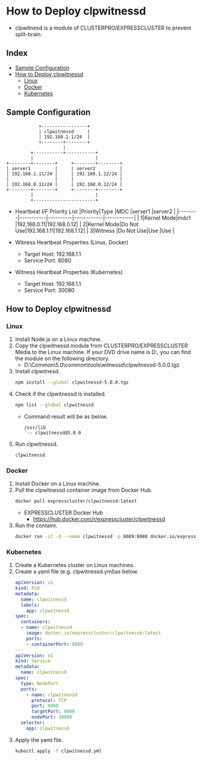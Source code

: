 # How to Deploy clpwitnessd
- clpwitnesd is a module of CLUSTERPRO/EXPRESSCLUSTER to prevent split-brain.

## Index
- [Sample Configuration](#sample-configuration)
- [How to Deploy clpwitnessd](#how-to-deploy-clpwitnessd)
  - [Linux](#linux)
  - [Docker](#docker)
  - [Kubernetes](#kubernetes)

## Sample Configuration
```
            +-----------------+
            | clpwitnessd     |
            | 192.168.1.1/24  |
            +--------+--------+
                     |
         +-----------+-----------+
         |                       |
+--------+--------+     +--------+--------+
| server1         |     | server2         |
| 192.168.1.11/24 |     | 192.168.1.12/24 |
|                 |     |                 |
| 192.168.0.11/24 |     | 192.168.0.12/24 |
+--------+--------+     +--------+--------+
         |                       |
         +-----------------------+
```
- Heartbeat I/F Priority List
  |Priority|Type       |MDC       |server1     |server2     |
  |--------|-----------|----------|------------|------------|
  |       1|Kernel Mode|mdc1      |192.168.0.11|192.168.0.12|
  |       2|Kernel Mode|Do Not Use|192.168.1.11|192.168.1.12|
  |       3|Witness    |Do Not Use|Use         |Use         |

- Witness Heartbeat Properties (Linux, Docker)
  - Target Host: 192.168.1.1
  - Service Port: 8080

- Witness Heartbeat Properties (Kubernetes)
  - Target Host: 192.168.1.1
  - Service Port: 30080


## How to Deploy clpwitnessd
### Linux
1. Install Node.js on a Linux machine.
1. Copy the clpwitnessd module from CLUSTERPRO/EXPRESSCLUSTER Media to the Linux machine. If your DVD drive name is D:, you can find the module on the following directory.
   - D:\Common\5.0\common\tools\witnessd\clpwitnessd-5.0.0.tgz
1. Install clpwitnesd.
   ```sh
   npm install --global clpwitnessd-5.0.0.tgz
   ```
1. Check if the clpwitnessd is installed.
   ```sh
   npm list --global clpwitnessd
   ```
   - Command result will be as below.
     ```
     /usr/lib
     `-- clpwitnessd@5.0.0
     ```
1. Run clpwitnessd.
   ```sh
   clpwitnessd
   ```
<!--
### Enable HTTPS for clpwitnessd
-->
### Docker
1. Install Docker on a Linux machine.
1. Pull the clpwitnessd container image from Docker Hub.
   ```sh
   docker pull expresscluster/clpwitnessd:latest
   ```
   - EXPRESSCLUSTER Docker Hub
     - https://hub.docker.com/r/expresscluster/clpwitnessd
1. Run the containr.
   ```sh
   docker run -it -d --name clpwitnessd -p 8089:8080 docker.io/expresscluster/clpwitnessd:latest clpwitnessd:latest
   ```     

### Kubernetes
1. Create a Kubernetes cluster on Linux machines.
1. Create a yaml file (e.g. clpwitnessd.yml)as below.
   ```yaml
   apiVersion: v1
   kind: Pod
   metadata:
     name: clpwitnessd
     labels:
       app: clpwitnessd
   spec:
     containers:
     - name: clpwitnessd
       image: docker.io/expresscluster/clpwitnessd:latest
       ports:
       - containerPort: 8080
   ---
   apiVersion: v1
   kind: Service
   metadata:
     name: clpwitnessd
   spec:
     type: NodePort
     ports:
       - name: clpwitnessd
         protocol: TCP
         port: 8080
         targetPort: 8080
         nodePort: 30080
     selector:
       app: clpwitnessd   
   ```
1. Apply the yaml file.
   ```sh
   kubectl apply -f clpwitnessd.yml
   ```